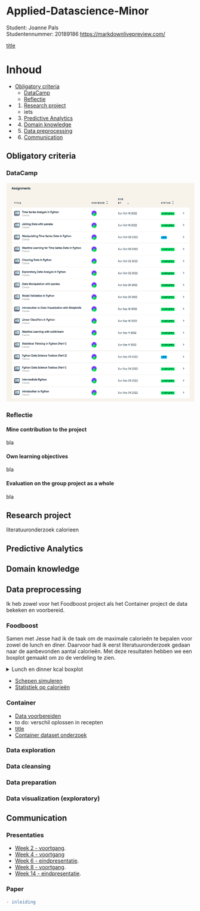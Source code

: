 # Applied-Datascience-Minor
Student: Joanne Pals  
Studentennummer: 20189186
https://markdownlivepreview.com/

[title](link)

# Inhoud
- [Obligatory criteria](#Obligatory-criteria)  
  - [DataCamp](#DataCamp)
  - [Reflectie](#Reflectie)
- 1. [Research project](#Research-project)
  - iets
- 3. [Predictive Analytics](#Predictive-Analytics)
- 4. [Domain knowledge](#Domain-knowledge)
- 5. [Data preprocessing](#Data-preprocessing)
- 6. [Communication](#Communication)


## Obligatory criteria
### DataCamp

![DataCamp](/Afbeeldingen/DataCamp.png "This is a sample image.")

### Reflectie 
#### Mine contribution to the project
bla
#### Own learning objectives
bla
#### Evaluation on the group project as a whole
bla
## Research project
literatuuronderzoek calorieen 
## Predictive Analytics
## Domain knowledge

## Data preprocessing

Ik heb zowel voor het Foodboost project als het Container project de data bekeken en voorbereid. 

### Foodboost
Samen met Jesse had ik de taak om de maximale calorieën te bepalen voor zowel de lunch en diner. Daarvoor had ik eerst literatuuronderzoek gedaan naar de aanbevonden aantal calorieën. Met deze resultaten hebben we een boxplot gemaakt om zo de verdeling te zien. 
<details>
  <summary>Lunch en dinner kcal boxplot</summary>
  <img src="Afbeeldingen/Statistiek op calorieën1.png" />
</details>

- [Schepen simuleren](Notebooks/Simulated%20data%20schepen%20en%20containers.ipynb)
- [Statistiek op calorieën](https://github.com/Joyesiam/Applied-Datascience-Minor/blob/main/Notebooks/Statistiek%20op%20calorie%C3%ABn.ipynb)
### Container
- [Data voorbereiden](link)
- to do: verschil oplossen in recepten 
- [title](link)
- [Container dataset onderzoek](https://github.com/Joyesiam/Applied-Datascience-Minor/blob/main/PDF/onderzoekdataset%20containers.pdf)

### Data exploration
### Data cleansing
### Data preparation
### Data visualization (exploratory)

## Communication
### Presentaties
- [Week 2 - voortgang](https://github.com/Joyesiam/Applied-Datascience-Minor/blob/main/Presentaties/Foodproject%20week%202.pdf).
- [Week 4 - voortgang](https://github.com/Joyesiam/Applied-Datascience-Minor/blob/main/Presentaties/Voortgang%20food%20project%20week%204.pdf) 
- [Week 6 - eindpresentatie](https://github.com/Joyesiam/Applied-Datascience-Minor/blob/main/Presentaties/food%20project%20week%206.pdf).
- [Week 8 - voortgang](https://github.com/Joyesiam/Applied-Datascience-Minor/blob/main/Presentaties/container%20-%20week%208.pdf).
- [Week 14 - eindpresentatie](https://github.com/Joyesiam/Applied-Datascience-Minor/blob/main/Presentaties/container%20-%20eindpresentatie%20week%2014.pdf).
### Paper 
```diff
- inleiding
```
